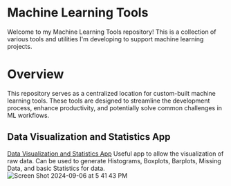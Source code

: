 
# Machine Learning Tools
Welcome to my Machine Learning Tools repository! This is a collection of various tools and utilities I'm developing to support machine learning projects.

# Overview
This repository serves as a centralized location for custom-built machine learning tools. These tools are designed to streamline the development process, enhance productivity, and potentially solve common challenges in ML workflows.

## Data Visualization and Statistics App
[Data Visualization and Statistics App](https://github.com/FrederickMappin/MachineLearning/blob/main/DataViz/RawDataViz_st.py)
Useful app to allow the visualization of raw data. Can be used to generate Histograms, Boxplots, Barplots, Missing Data, and basic Statistics for data. \
![Screen Shot 2024-09-06 at 5 41 43 PM](https://github.com/user-attachments/assets/245e272a-0031-4818-b015-029784df0022)
